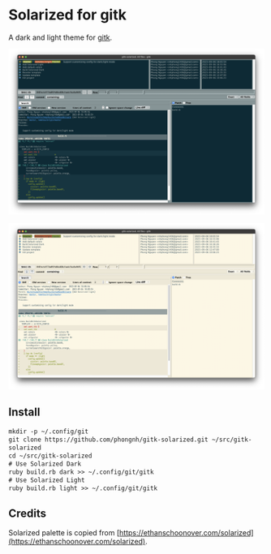 # Solarized for gitk

A dark and light theme for [gitk](https://git-scm.com/docs/gitk).

![Solarized Dark](./gitk-solarized-dark.png)

![Solarized Light](./gitk-solarized-light.png)

## Install


```shell
mkdir -p ~/.config/git
git clone https://github.com/phongnh/gitk-solarized.git ~/src/gitk-solarized
cd ~/src/gitk-solarized
# Use Solarized Dark
ruby build.rb dark >> ~/.config/git/gitk
# Use Solarized Light
ruby build.rb light >> ~/.config/git/gitk
```

## Credits

Solarized palette is copied from [https://ethanschoonover.com/solarized](https://ethanschoonover.com/solarized).
